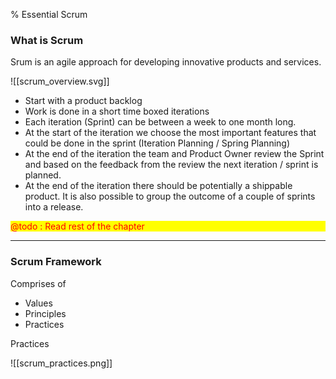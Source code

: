 % Essential Scrum

### What is Scrum
Srum is an agile approach for developing innovative products and services.

![[scrum_overview.svg]]

- Start with a product backlog 
- Work is done in a short time boxed iterations
- Each iteration (Sprint) can be between a week to one month long.
- At the start of the iteration we choose the most important features that could be done in the sprint (Iteration Planning / Spring Planning)
- At the end of the iteration the team and Product Owner review the Sprint and based on the feedback from the review the next iteration / sprint is planned.
- At the end of the iteration there should be potentially a shippable product. It is also possible to group the outcome of a couple of sprints into a release.

<p style="color:red; background-color:yellow">@todo : Read rest of the chapter</p>

--- 

### Scrum Framework
Comprises of
- Values
- Principles
- Practices

Practices

![[scrum_practices.png]]
